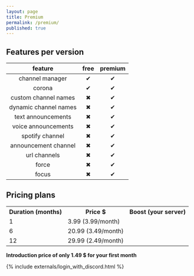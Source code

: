 ```yaml
---
layout: page
title: Premium
permalink: /premium/
published: true
---
```


<div class="page" markdown="1">

## Features per version

| feature | free  | premium |
| :-----: | :-----: | :-----: |
| channel manager | ✔ | ✔ |
| corona | ✔ | ✔ |
| custom channel names | ✖ |  ✔ |
| dynamic channel names | ✖ |  ✔ |
| text announcements | ✖ | ✔ |
| voice announcements | ✖ | ✔ |
| spotify channel | ✖ | ✔ |
| announcement channel | ✖ | ✔ |
| url channels | ✖ | ✔ |
| force | ✖ | ✔ |
| focus | ✖ | ✔ |

## Pricing plans

<table>
    <tr>
        <th>Duration (months)</th>
        <th>Price $</th>
        <th>Boost (your server)</th>
    </tr>
    <tr>
        <td>1</td>
        <td>3.99 (3.99/month)</td>
        <td id="one_month"></td>
    </tr>
    <tr>
        <td>6</td>
        <td>20.99 (3.49/month)</td>
        <td id="six_month"></td>
    </tr>
    <tr>
        <td>12</td>
        <td>29.99 (2.49/month)</td>
        <td id="twelve_month"></td>
    </tr>
</table>
<b>Introduction price of only 1.49 $ for your first month</b>

{% include externals/login_with_discord.html %}

</div>

<script type="text/javascript">
    const guilds = JSON.parse(sessionStorage.getItem('guilds'));
    const guilds_owner = guilds.filter(guild => guild.owner);

    let htmlOutput = '<div id="one_month_pay"class="row">';
    for(let i = 0; i < guilds_owner.length; i++) {
        const guild_url = `https://cdn.discordapp.com/icons/${guilds_owner[i].id}/${guilds_owner[i].icon}.png`;
        htmlOutput += '<div class="column">'
        htmlOutput += '<input type="image" src="' + guild_url + '" class="avatar" alt="avatar_img_alt" title="' + guilds_owner[i].name + '">'
        htmlOutput += '</div>'
    }
    htmlOutput += '</div>';
    document.getElementById("one_month").innerHTML = htmlOutput;

    htmlOutput = '<div id="six_month_pay"class="row">';
    for(let i = 0; i < guilds_owner.length; i++) {
        const guild_url = `https://cdn.discordapp.com/icons/${guilds_owner[i].id}/${guilds_owner[i].icon}.png`;
        htmlOutput += '<div class="column">'
        htmlOutput += '<input type="image" src="' + guild_url + '" class="avatar" alt="avatar_img_alt" title="' + guilds_owner[i].name + '">'
        htmlOutput += '</div>'
    }
    htmlOutput += '</div>';
    document.getElementById("six_month").innerHTML = htmlOutput;

    htmlOutput = '<div id="twelve_month_pay"class="row">';
    for(let i = 0; i < guilds_owner.length; i++) {
        const guild_url = `https://cdn.discordapp.com/icons/${guilds_owner[i].id}/${guilds_owner[i].icon}.png`;
        htmlOutput += '<div class="column">'
        htmlOutput += '<input type="image" src="' + guild_url + '" class="avatar" alt="avatar_img_alt" title="' + guilds_owner[i].name + '">'
        htmlOutput += '</div>'
    }
    htmlOutput += '</div>';
    document.getElementById("twelve_month").innerHTML = htmlOutput;
</script>